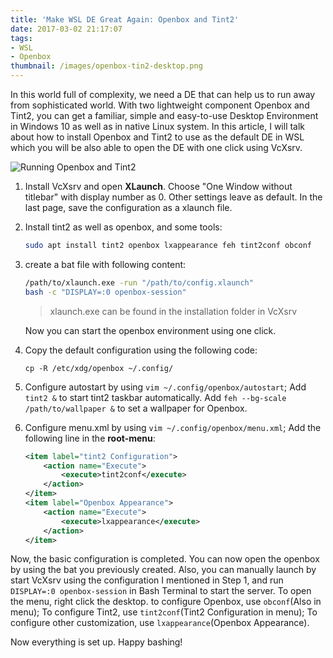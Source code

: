 ```yaml
---
title: 'Make WSL DE Great Again: Openbox and Tint2'
date: 2017-03-02 21:17:07
tags:
- WSL
- Openbox
thumbnail: /images/openbox-tin2-desktop.png
---
```

In this world full of complexity, we need a DE that can help us to run away from sophisticated world. With two lightweight component Openbox and Tint2, you can get a familiar, simple and easy-to-use Desktop Environment in Windows 10 as well as in native Linux system. In this article, I will talk about how to install Openbox and Tint2 to use as the default DE in WSL which you will be also able to open the DE with one click using VcXsrv.

![Running Openbox and Tint2](/images/openbox-tin2-desktop.png)
<!--more-->
1. Install VcXsrv and open **XLaunch**. Choose "One Window without titlebar" with display number as 0. Other settings leave as default. In the last page, save the configuration as a xlaunch file.
2. Install tint2 as well as openbox, and some tools:
    ```sh
    sudo apt install tint2 openbox lxappearance feh tint2conf obconf
    ```
3. create a bat file with following content:
    ```sh
    /path/to/xlaunch.exe -run "/path/to/config.xlaunch"
    bash -c "DISPLAY=:0 openbox-session"
    ```
    > xlaunch.exe can be found in the installation folder in VcXsrv
    
    Now you can start the openbox environment using one click.

4. Copy the default configuration using the following code:
    ```shell
    cp -R /etc/xdg/openbox ~/.config/
    ```
5. Configure autostart by using `vim ~/.config/openbox/autostart`; Add `tint2 &` to start tint2 taskbar automatically. Add `feh --bg-scale /path/to/wallpaper &` to set a wallpaper for Openbox.
6. Configure menu.xml by using `vim ~/.config/openbox/menu.xml`; Add the following line in the **root-menu**:
    ```xml
    <item label="tint2 Configuration">
        <action name="Execute"> 
            <execute>tint2conf</execute>
        </action>
    </item>
    <item label="Openbox Appearance">
        <action name="Execute">
            <execute>lxappearance</execute>
        </action>
    </item>
    ```

Now, the basic configuration is completed. You can now open the openbox by using the bat you previously created. Also, you can manually launch by start VcXsrv using the configuration I mentioned in Step 1, and run `DISPLAY=:0 openbox-session` in Bash Terminal to start the server. To open the menu, right click the desktop. to configure Openbox, use `obconf`(Also in menu); To configure Tint2, use `tint2conf`(Tint2 Configuration in menu); To configure other customization, use `lxappearance`(Openbox Appearance).

Now everything is set up. Happy bashing!